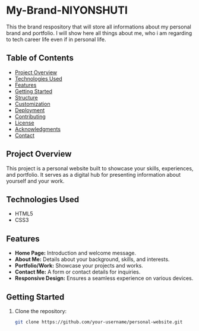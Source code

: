 # My-Brand-NIYONSHUTI
This the brand respository that will store all informations about my personal brand and portfolio.
I will show here all things about me, who i am regarding to tech career life even if in personal life.

## Table of Contents
- [Project Overview](#project-overview)
- [Technologies Used](#technologies-used)
- [Features](#features)
- [Getting Started](#getting-started)
- [Structure](#structure)
- [Customization](#customization)
- [Deployment](#deployment)
- [Contributing](#contributing)
- [License](#license)
- [Acknowledgments](#acknowledgments)
- [Contact](#contact)

## Project Overview

This project is a personal website built to showcase your skills, experiences, and portfolio. It serves as a digital hub for presenting information about yourself and your work.

## Technologies Used

- HTML5
- CSS3

## Features

- **Home Page:** Introduction and welcome message.
- **About Me:** Details about your background, skills, and interests.
- **Portfolio/Work:** Showcase your projects and works.
- **Contact Me:** A form or contact details for inquiries.
- **Responsive Design:** Ensures a seamless experience on various devices.

## Getting Started

1. Clone the repository:
   ```bash
   git clone https://github.com/your-username/personal-website.git


